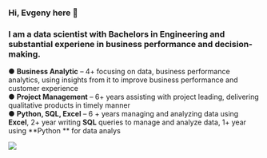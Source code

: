 ### Hi, Evgeny here 👋

### I am a data scientist with Bachelors in Engineering and substantial experiene in business performance and decision-making.
●	**Business Analytic** – 4+ focusing on data, business performance analytics, using insights from it to improve business performance and customer experience   
●	**Project Management** – 6+ years assisting with project leading, delivering qualitative products in timely manner                           
●	**Python, SQL, Excel** – 6 + years managing and analyzing data using **Excel**, 2+ year writing **SQL** queries to manage and analyze data, 1+ year using **Python ** for data analys  


![](https://komarev.com/ghpvc/?username=evgenygrobov&label=PROFILE+VIEWS)


<!--
**evgenygrobov/evgenygrobov** is a ✨ _special_ ✨ repository because its `README.md` (this file) appears on your GitHub profile.

Here are some ideas to get you started:

- 🔭 I’m currently working on ...
- 🌱 I’m currently learning ...
- 👯 I’m looking to collaborate on ...
- 🤔 I’m looking for help with ...
- 💬 Ask me about ...
- 📫 How to reach me: ...
- 😄 Pronouns: ...
- ⚡ Fun fact: ...
-->
